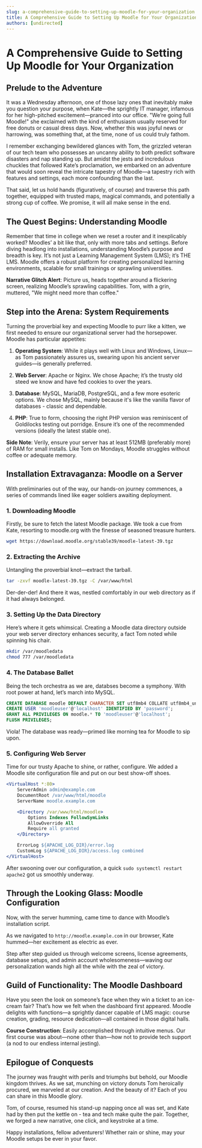 ```yaml
---
slug: a-comprehensive-guide-to-setting-up-moodle-for-your-organization
title: A Comprehensive Guide to Setting Up Moodle for Your Organization
authors: [undirected]
---
```



# A Comprehensive Guide to Setting Up Moodle for Your Organization

## Prelude to the Adventure

It was a Wednesday afternoon, one of those lazy ones that inevitably make you question your purpose, when Kate—the sprightly IT manager, infamous for her high-pitched excitement—pranced into our office. "We’re going full Moodle!" she exclaimed with the kind of enthusiasm usually reserved for free donuts or casual dress days. Now, whether this was joyful news or harrowing, was something that, at the time, none of us could truly fathom.

I remember exchanging bewildered glances with Tom, the grizzled veteran of our tech team who possesses an uncanny ability to both predict software disasters and nap standing up. But amidst the jests and incredulous chuckles that followed Kate’s proclamation, we embarked on an adventure that would soon reveal the intricate tapestry of Moodle—a tapestry rich with features and settings, each more confounding than the last.

That said, let us hold hands (figuratively, of course) and traverse this path together, equipped with trusted maps, magical commands, and potentially a strong cup of coffee. We promise, it will all make sense in the end.

## The Quest Begins: Understanding Moodle

Remember that time in college when we reset a router and it inexplicably worked? Moodles’ a bit like that, only with more tabs and settings. Before diving headlong into installations, understanding Moodle’s purpose and breadth is key. It’s not just a Learning Management System (LMS); it’s THE LMS. Moodle offers a robust platform for creating personalized learning environments, scalable for small trainings or sprawling universities. 

**Narrative Glitch Alert**: Picture us, heads together around a flickering screen, realizing Moodle’s sprawling capabilities. Tom, with a grin, muttered, "We might need more than coffee."

## Step into the Arena: System Requirements

Turning the proverbial key and expecting Moodle to purr like a kitten, we first needed to ensure our organizational server had the horsepower. Moodle has particular appetites: 

1. **Operating System**: While it plays well with Linux and Windows, Linux—as Tom passionately assures us, swearing upon his ancient server guides—is generally preferred.
   
2. **Web Server**: Apache or Nginx. We chose Apache; it’s the trusty old steed we know and have fed cookies to over the years.

3. **Database**: MySQL, MariaDB, PostgreSQL, and a few more esoteric options. We chose MySQL, mainly because it's like the vanilla flavor of databases - classic and dependable.

4. **PHP**: True to form, choosing the right PHP version was reminiscent of Goldilocks testing out porridge. Ensure it’s one of the recommended versions (ideally the latest stable one).

**Side Note**: Verily, ensure your server has at least 512MB (preferably more) of RAM for small installs. Like Tom on Mondays, Moodle struggles without coffee or adequate memory.

## Installation Extravaganza: Moodle on a Server

With preliminaries out of the way, our hands-on journey commences, a series of commands lined like eager soldiers awaiting deployment.

### 1. Downloading Moodle

Firstly, be sure to fetch the latest Moodle package. We took a cue from Kate, resorting to moodle.org with the finesse of seasoned treasure hunters.

```bash
wget https://download.moodle.org/stable39/moodle-latest-39.tgz
```

### 2. Extracting the Archive

Untangling the proverbial knot—extract the tarball.

```bash
tar -zxvf moodle-latest-39.tgz -C /var/www/html
```

Der-der-der! And there it was, nestled comfortably in our web directory as if it had always belonged.

### 3. Setting Up the Data Directory

Here’s where it gets whimsical. Creating a Moodle data directory outside your web server directory enhances security, a fact Tom noted while spinning his chair.

```bash
mkdir /var/moodledata
chmod 777 /var/moodledata
```

### 4. The Database Ballet

Being the tech orchestra as we are, databses become a symphony. With root power at hand, let’s march into MySQL.

```sql
CREATE DATABASE moodle DEFAULT CHARACTER SET utf8mb4 COLLATE utf8mb4_unicode_ci;
CREATE USER 'moodleuser'@'localhost' IDENTIFIED BY 'password';
GRANT ALL PRIVILEGES ON moodle.* TO 'moodleuser'@'localhost';
FLUSH PRIVILEGES;
```

Viola! The database was ready—primed like morning tea for Moodle to sip upon.

### 5. Configuring Web Server

Time for our trusty Apache to shine, or rather, configure. We added a Moodle site configuration file and put on our best show-off shoes.

```apache
<VirtualHost *:80>
    ServerAdmin admin@example.com
    DocumentRoot /var/www/html/moodle
    ServerName moodle.example.com

    <Directory /var/www/html/moodle>
        Options Indexes FollowSymLinks
        AllowOverride All
        Require all granted
    </Directory>

    ErrorLog ${APACHE_LOG_DIR}/error.log
    CustomLog ${APACHE_LOG_DIR}/access.log combined
</VirtualHost>
```

After swooning over our configuration, a quick `sudo systemctl restart apache2` got us smoothly underway.

## Through the Looking Glass: Moodle Configuration

Now, with the server humming, came time to dance with Moodle’s installation script.

As we navigated to `http://moodle.example.com` in our browser, Kate hummed—her excitement as electric as ever.

Step after step guided us through welcome screens, license agreements, database setups, and admin account wholesomeness—waving our personalization wands high all the while with the zeal of victory.

## Guild of Functionality: The Moodle Dashboard

Have you seen the look on someone’s face when they win a ticket to an ice-cream fair? That’s how we felt when the dashboard first appeared. Moodle delights with functions—a sprightly dancer capable of LMS magic: course creation, grading, resource dedication—all contained in those digital halls.

**Course Construction**: Easily accomplished through intuitive menus. Our first course was about—none other than—how not to provide tech support (a nod to our endless internal jesting).

## Epilogue of Conquests

The journey was fraught with perils and triumphs but behold, our Moodle kingdom thrives. As we sat, munching on victory donuts Tom heroically procured, we marveled at our creation. And the beauty of it? Each of you can share in this Moodle glory.

Tom, of course, resumed his stand-up napping once all was set, and Kate had by then put the kettle on - tea and tech make quite the pair. Together, we forged a new narrative, one click, and keystroke at a time.

Happy installations, fellow adventurers! Whether rain or shine, may your Moodle setups be ever in your favor.